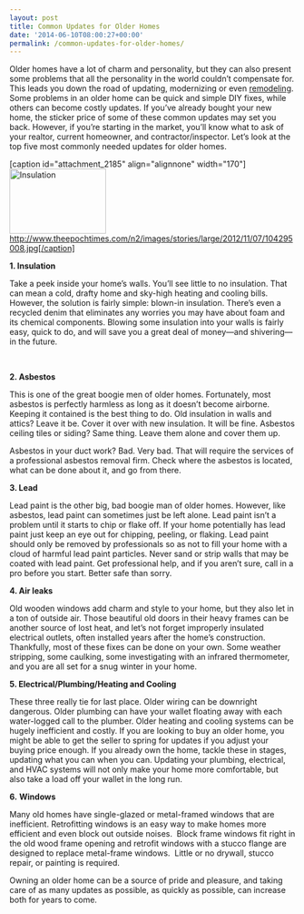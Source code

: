 ```yaml
---
layout: post
title: Common Updates for Older Homes
date: '2014-06-10T08:00:27+00:00'
permalink: /common-updates-for-older-homes/
---
```

Older homes have a lot of charm and personality, but they can also present some problems that all the personality in the world couldn’t compensate for. This leads you down the road of updating, modernizing or even <a href="http://www.murraylampert.com/remodel/">remodeling</a>. Some problems in an older home can be quick and simple DIY fixes, while others can become costly updates. If you’ve already bought your new home, the sticker price of some of these common updates may set you back. However, if you’re starting in the market, you’ll know what to ask of your realtor, current homeowner, and contractor/inspector. Let’s look at the top five most commonly needed updates for older homes.

[caption id="attachment_2185" align="alignnone" width="170"]<a href="http://www.murraylampert.com/wp-content/uploads/104295008.jpg"><img class="size-medium wp-image-2185" alt="Insulation" src="http://www.murraylampert.com/wp-content/uploads/104295008-170x114.jpg" width="170" height="114" /></a> http://www.theepochtimes.com/n2/images/stories/large/2012/11/07/104295008.jpg[/caption]

<b>1. Insulation</b>

Take a peek inside your home’s walls. You’ll see little to no insulation. That can mean a cold, drafty home and sky-high heating and cooling bills. However, the solution is fairly simple: blown-in insulation. There’s even a recycled denim that eliminates any worries you may have about foam and its chemical components. Blowing some insulation into your walls is fairly easy, quick to do, and will save you a great deal of money—and shivering—in the future.

&nbsp;

<b>2. Asbestos</b>

This is one of the great boogie men of older homes. Fortunately, most asbestos is perfectly harmless as long as it doesn’t become airborne. Keeping it contained is the best thing to do. Old insulation in walls and attics? Leave it be. Cover it over with new insulation. It will be fine. Asbestos ceiling tiles or siding? Same thing. Leave them alone and cover them up.

Asbestos in your duct work? Bad. Very bad. That will require the services of a professional asbestos removal firm. Check where the asbestos is located, what can be done about it, and go from there.

<b>3. Lead</b>

Lead paint is the other big, bad boogie man of older homes. However, like asbestos, lead paint can sometimes just be left alone. Lead paint isn’t a problem until it starts to chip or flake off. If your home potentially has lead paint just keep an eye out for chipping, peeling, or flaking. Lead paint should only be removed by professionals so as not to fill your home with a cloud of harmful lead paint particles. Never sand or strip walls that may be coated with lead paint. Get professional help, and if you aren’t sure, call in a pro before you start. Better safe than sorry.

<b>4. Air leaks</b>

Old wooden windows add charm and style to your home, but they also let in a ton of outside air. Those beautiful old doors in their heavy frames can be another source of lost heat, and let’s not forget improperly insulated electrical outlets, often installed years after the home’s construction. Thankfully, most of these fixes can be done on your own. Some weather stripping, some caulking, some investigating with an infrared thermometer, and you are all set for a snug winter in your home.

<b>5. Electrical/Plumbing/Heating and Cooling</b>

These three really tie for last place. Older wiring can be downright dangerous. Older plumbing can have your wallet floating away with each water-logged call to the plumber. Older heating and cooling systems can be hugely inefficient and costly. If you are looking to buy an older home, you might be able to get the seller to spring for updates if you adjust your buying price enough. If you already own the home, tackle these in stages, updating what you can when you can. Updating your plumbing, electrical, and HVAC systems will not only make your home more comfortable, but also take a load off your wallet in the long run.

<b>6.</b> <b>Windows</b>

Many old homes have single-glazed or metal-framed windows that are inefficient. Retrofitting windows is an easy way to make homes more efficient and even block out outside noises.  Block frame windows fit right in the old wood frame opening and retrofit windows with a stucco flange are designed to replace metal-frame windows.  Little or no drywall, stucco repair, or painting is required.

Owning an older home can be a source of pride and pleasure, and taking care of as many updates as possible, as quickly as possible, can increase both for years to come.
